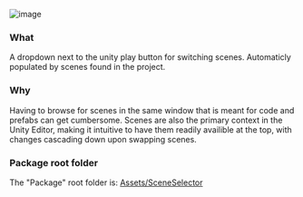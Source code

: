 ![image](https://github.com/davjs/SceneSelector/assets/2812889/576e8c5c-e24b-48c2-8be1-88cc926c52be)
### What
A dropdown next to the unity play button for switching scenes. Automaticly populated by scenes found in the project.

### Why
Having to browse for scenes in the same window that is meant for code and prefabs can get cumbersome.
Scenes are also the primary context in the Unity Editor, making it intuitive to have them readily availible at the top, with changes cascading down upon swapping scenes.

### Package root folder
The "Package" root folder is: [Assets/SceneSelector](https://github.com/davjs/SceneSelector/tree/main/Assets/SceneSelector)

